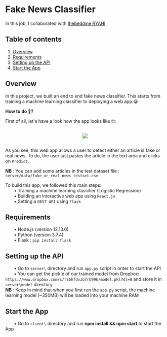 # Fake News Classifier

In this job, I collaborated with <a href="https://github.com/IhebeddineRyahi">Ihebeddine RYAHI</a>

## Table of contents
1. [Overview](#Overview)
2. [Requirements](#Requirements)
3. [Setting up the API](#Setup)  
4. [Start the App](#StartApp)


<a name="Overview"/>  

## Overview
In this project, we built an end to end fake news classifier. This starts from training a machine learning classifier to deploying a web app.😀  

**How to do 🤔?**

First of all, let's have a look how the app looks like 🤓:  

<p align="center">
    <img src="https://user-images.githubusercontent.com/53185260/71131550-4796f100-21f5-11ea-9832-94662f4b8de7.gif"  style="margin:15px">
</p>

As you see, this web app allows a user to detect either an article is fake or real news. To do, the user just pastes the article in the text area and clicks on `Predict`. 

**NB** : You can add some articles in the test dataset file : `server/data/fake_or_real_news_testset.csv`  

To build this app, we followed this main steps:  
&nbsp;&nbsp;&nbsp;&nbsp;&nbsp;&nbsp; • Training a machine learning classifier (Logistic Regression)    
&nbsp;&nbsp;&nbsp;&nbsp;&nbsp;&nbsp; • Building an interactive web app using `React.js`  
&nbsp;&nbsp;&nbsp;&nbsp;&nbsp;&nbsp; • Setting a `REST API` using `Flask`  

<a name="Requirements"/>

## Requirements
&nbsp;&nbsp;&nbsp;&nbsp;&nbsp;&nbsp; • Node.js (version 12.13.0)  
&nbsp;&nbsp;&nbsp;&nbsp;&nbsp;&nbsp; • Python (version 3.7.4)  
&nbsp;&nbsp;&nbsp;&nbsp;&nbsp;&nbsp; • Flask : `pip install flask`  
 
<a name="Setup"/>

## Setting up the API
&nbsp;&nbsp;&nbsp;&nbsp;&nbsp;&nbsp; • Go to `server\` directory and run `app.py` script in order to start the API  
&nbsp;&nbsp;&nbsp;&nbsp;&nbsp;&nbsp; • You can get the pickle of our trained model from Dropbox: `https://www.dropbox.com/s/r2bhfdvzb7rb99k/model.pkl?dl=0` and store it in `server\model` directory  
**NB** : Keep in mind that when you first run the `app.py` script, the machine learning model (~350MB) will be loaded into your machine RAM  
  


<a name="StartApp"/>

## Start the App  
&nbsp;&nbsp;&nbsp;&nbsp;&nbsp;&nbsp; • Go to `client\` directory and run **npm install && npm start** to start the App  
